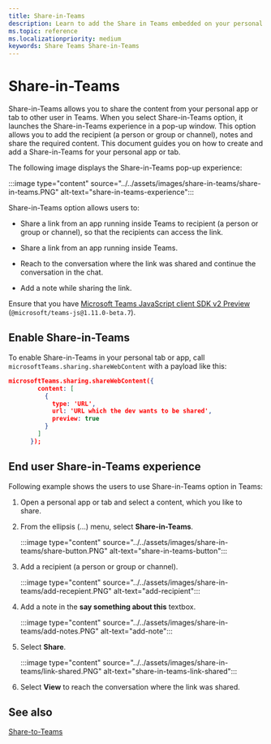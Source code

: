 ```yaml
---
title: Share-in-Teams
description: Learn to add the Share in Teams embedded on your personal app or tab
ms.topic: reference
ms.localizationpriority: medium
keywords: Share Teams Share-in-Teams
---
```

# Share-in-Teams

Share-in-Teams allows you to share the content from your personal app or tab to other user in Teams. When you select Share-in-Teams option, it launches the Share-in-Teams experience in a pop-up window. This option allows you to add the recipient (a person or group or channel), notes and share the required content. This document guides you on how to create and add a Share-in-Teams for your personal app or tab.

The following image displays the Share-in-Teams pop-up experience:

:::image type="content" source="../../assets/images/share-in-teams/share-in-teams.PNG" alt-text="share-in-teams-experience":::

Share-in-Teams option allows users to:

* Share a link from an app running inside Teams to recipient (a person or group or channel), so that the recipients can access the link.

* Share a link from an app running inside Teams.

* Reach to the conversation where the link was shared and continue the conversation in the chat.

* Add a note while sharing the link.

Ensure that you have [Microsoft Teams JavaScript client SDK v2 Preview](/javascript/api/overview/msteams-client?view=msteams-client-js-beta&preserve-view=true) (`@microsoft/teams-js@1.11.0-beta.7`).

## Enable Share-in-Teams

To enable Share-in-Teams in your personal tab or app,
call `microsoftTeams.sharing.shareWebContent` with a payload like this:

```json
microsoftTeams.sharing.shareWebContent({
        content: [
          {
            type: 'URL',
            url: 'URL which the dev wants to be shared',
            preview: true
          }
        ]
      });
```

## End user Share-in-Teams experience

Following example shows the users to use Share-in-Teams option in Teams:

1. Open a personal app or tab and select a content, which you like to share.

2. From the ellipsis (...) menu, select **Share-in-Teams**.

   :::image type="content" source="../../assets/images/share-in-teams/share-button.PNG" alt-text="share-in-teams-button":::

3. Add a recipient (a person or group or channel).

   :::image type="content" source="../../assets/images/share-in-teams/add-recepient.PNG" alt-text="add-recipient":::

4. Add a note in the **say something about this** textbox.

   :::image type="content" source="../../assets/images/share-in-teams/add-notes.PNG" alt-text="add-note":::

5. Select **Share**.

   :::image type="content" source="../../assets/images/share-in-teams/link-shared.PNG" alt-text="share-in-teams-link-shared":::

6. Select **View** to reach the conversation where the link was shared.

## See also

[Share-to-Teams](~/concepts/build-and-test/share-to-teams.md)
